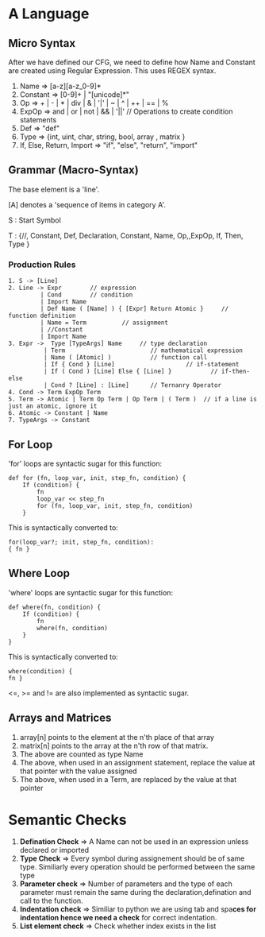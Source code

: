 # A Language

## Micro Syntax 

After we have defined our CFG, we need to define how Name and Constant are created using Regular Expression. This uses REGEX syntax.

1. Name => [a-z][a-z_0-9]*
2. Constant => [0-9]+ | "[unicode]*"
3. Op => + | - | * | div | & | '|' | ~ | ^ | ++ | == | %
4. ExpOp => and | or | not | && | '||'  // Operations to create condition statements 
5. Def => "def"
6. Type => {int, uint, char, string, bool, array <type> <size>, matrix <type> <size> <size>}
7. If, Else, Return, Import => "if", "else", "return", "import"

## Grammar (Macro-Syntax)

The base element is a 'line'.

[A] denotes a 'sequence of items in category A'.

S : Start Symbol

T : {//, Constant, Def, Declaration, Constant, Name, Op,,ExpOp, If, Then, Type }

### Production Rules
```
1. S -> [Line]
2. Line -> Expr        // expression
         | Cond        // condition 
         | Import Name
         | Def Name ( [Name] ) { [Expr] Return Atomic }     // function definition 
         | Name = Term          // assignment
         | //Constant
         | Import Name
3. Expr ->  Type [TypeArgs] Name     // type declaration 
          | Term                        // mathematical expression
          | Name ( [Atomic] )           // function call
          | If { Cond } [Line]                    // if-statement
          | If ( Cond ) [Line] Else { [Line] }           // if-then-else
          | Cond ? [Line] : [Line]      // Ternanry Operator
4. Cond -> Term ExpOp Term          
5. Term -> Atomic | Term Op Term | Op Term | ( Term )  // if a line is just an atomic, ignore it 
6. Atomic -> Constant | Name
7. TypeArgs -> Constant
```

## For Loop

'for' loops are syntactic sugar for this function:

```
def for (fn, loop_var, init, step_fn, condition) { 
	If (condition) {
		fn
    	loop_var << step_fn
    	for (fn, loop_var, init, step_fn, condition)
    }
```

This is syntactically converted to:

```
for(loop_var?; init, step_fn, condition):
{ fn }
```

## Where Loop

'where' loops are syntactic sugar for this function:

```
def where(fn, condition) {
	If (condition) {
		fn
		where(fn, condition)
	} 
}
```

This is syntactically converted to:

```
where(condition) {
fn }
```

<=, >= and != are also implemented as syntactic sugar.

## Arrays and Matrices

1. array[n] points to the element at the n'th place of that array
2. matrix[n] points to the array at the n'th row of that matrix.
3. The above are counted as type Name
4. The above, when used in an assignment statement, replace the value at that pointer with the value assigned
5. The above, when used in a Term, are replaced by the value at that pointer 

# Semantic Checks 
1. **Defination Check** =>  A Name can not be used in an expression unless declared or imported 
2. **Type Check** => Every symbol during assignement should be of same type. Similiarly every operation should be performed between the same type 
3. **Parameter check** => Number of parameters and the type of each parameter must remain the same during the declaration,defination and call to the function.
4. **Indentation check** => Similiar to python we are using tab and spa**ces for indentation hence we need a check** for correct indentation.
5. **List element check** => Check whether index exists in the list 
